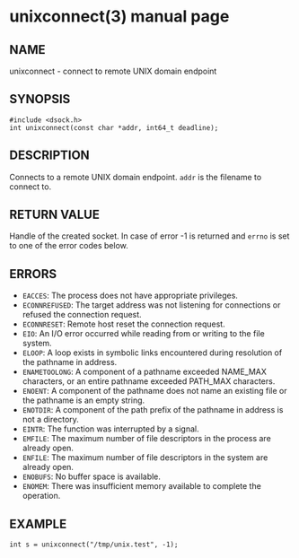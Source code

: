 # unixconnect(3) manual page

## NAME

unixconnect - connect to remote UNIX domain endpoint

## SYNOPSIS

```
#include <dsock.h>
int unixconnect(const char *addr, int64_t deadline);
```

## DESCRIPTION

Connects to a remote UNIX domain endpoint. `addr` is the filename to connect to.

## RETURN VALUE

Handle of the created socket. In case of error -1 is returned and `errno` is set to one of the error codes below.

## ERRORS

* `EACCES`: The process does not have appropriate privileges.
* `ECONNREFUSED`: The target address was not listening for connections or refused the connection request.
* `ECONNRESET`: Remote host reset the connection request.
* `EIO`: An I/O error occurred while reading from or writing to the file system.
* `ELOOP`: A loop exists in symbolic links encountered during resolution of the pathname in address.
* `ENAMETOOLONG`: A component of a pathname exceeded NAME_MAX characters, or an entire pathname exceeded PATH_MAX characters.
* `ENOENT`: A component of the pathname does not name an existing file or the pathname is an empty string.
* `ENOTDIR`: A component of the path prefix of the pathname in address is not a directory.
* `EINTR`: The function was interrupted by a signal.
* `EMFILE`: The maximum number of file descriptors in the process are already open.
* `ENFILE`: The maximum number of file descriptors in the system are already open.
* `ENOBUFS`: No buffer space is available.
* `ENOMEM`: There was insufficient memory available to complete the operation.

## EXAMPLE

```
int s = unixconnect("/tmp/unix.test", -1);
```

